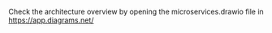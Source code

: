 Check the architecture overview by opening the microservices.drawio file in https://app.diagrams.net/
